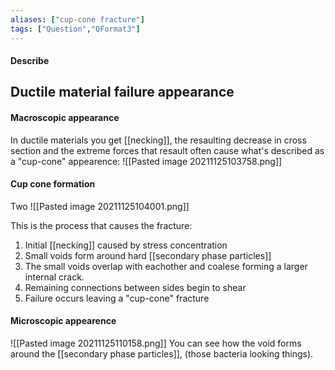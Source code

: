 ```yaml
---
aliases: ["cup-cone fracture"]
tags: ["Question","QFormat3"]
---
```


#### Describe
## Ductile material failure appearance

#### Macroscopic appearance
In ductile materials you get [[necking]], the resaulting decrease in cross section and the extreme forces that resault often cause what's described as a "cup-cone" appearence:
![[Pasted image 20211125103758.png]]

#### Cup cone formation
Two 
![[Pasted image 20211125104001.png]]

This is the process that causes the fracture:
1) Initial [[necking]] caused by stress concentration
2) Small voids form around hard [[secondary phase particles]]
3) The small voids overlap with eachother and coalese forming a larger internal crack.
4) Remaining connections between sides begin to shear
5) Failure occurs leaving a "cup-cone" fracture

#### Microscopic appearence
![[Pasted image 20211125110158.png]]
You can see how the void forms around the [[secondary phase particles]], (those bacteria looking things).